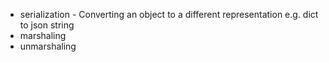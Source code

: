 * serialization - Converting an object to a different representation e.g. dict to json string
* marshaling
* unmarshaling
<!--stackedit_data:
eyJoaXN0b3J5IjpbLTkyOTgwMjkzMywtMTAwNjY5MzU1MF19
-->